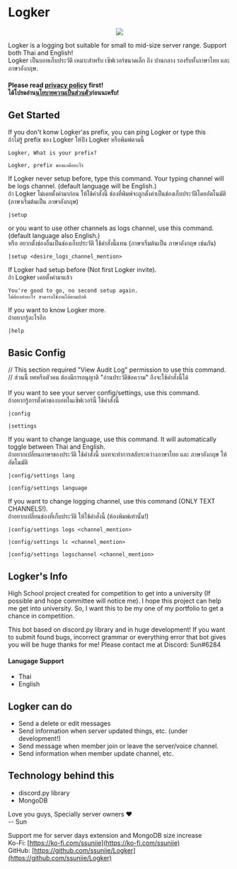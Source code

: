 # Logker
<p align="center">
  <img src="https://user-images.githubusercontent.com/58100334/119252356-f9e69b00-bbd5-11eb-9406-2810090523e8.png">
</p>

Logker is a logging bot suitable for small to mid-size server range. Support both Thai and English!
<br>Logker เป็นบอทเก็บประวัติ เหมาะสำหรับ เซิฟเวอร์ขนาดเล็ก ถึง ปานกลาง รองรับทั้งภาษาไทย และ ภาษาอังกฤษ.
<br>
#### Please read [privacy policy](https://github.com/ssuniie/Logker/blob/main/privacy-policy.md) first!<br>ได้โปรดอ่าน[นโยบายความเป็นส่วนตัว](https://github.com/ssuniie/Logker/blob/main/privacy-policy.md)ก่อนนะครับ!

## Get Started
If you don't konw Logker'as prefix, you can ping Logker or type this
<br> ถ้าไม่รู้ prefix ของ Logker ให้ปิง Logker หรือพิมพ์ตามนี้
```
Logker, What is your prefix?
```
```
Logker, prefix ของแกคืออะไร
```
If Logker never setup before, type this command. Your typing channel will be logs channel. (default language will be English.)
<br>ถ้า Logker ไม่เคยตั้งค่ามาก่อน ให้ใช้คำสั่งนี้ ช่องที่พิมพ์จะถูกตั้งค่าเป็นช่องเก็บประวัติโดยอัตโนมัติ (ภาษาเริ่มต้นเป็น ภาษาอังกฤษ)
```
|setup
```
or you want to use other channels as logs channel, use this command. (default language also English.)
<br>หรือ อยากตั้งช่องอื่นเป็นช่องเก็บประวัติ ใช้คำสั่งนี้แทน (ภาษาเริ่มต้นเป็น ภาษาอังกฤษ เช่นกัน)
```
|setup <desire_logs_channel_mention>
```
If Logker had setup before (Not first Logker invite).
<br>ถ้า Logker เคยตั้งค่ามาแล้ว
```
You're good to go, no second setup again.
ไม่ต้องทำอะไร สามารถใช้งานได้ตามปกติ
```
If you want to know Logker more.
<br>ถ้าอยากรู้อะไรอีก
```
|help
```

## Basic Config
// This section required "View Audit Log" permission to use this command.
<br>// ส่วนนี้ ยศหรือตัวคน ต้องมีการอนุญาติ "อ่านประวัติข้อความ" ถึงจะใช้คำสั่งนี้ได้
<br>
<br>If you want to see your server config/settings, use this command.
<br>ถ้าอยากรู้การตั้งค่าของบอทในเซิฟเวอร์นี้ ใช้คำสั่งนี้
```
|config
```
```
|settings
```
If you want to change language, use this command. It will automatically toggle between Thai and English.
<br>ถ้าอยากเปลี่ยนภาษาของประวัติ ใช้คำสั่งนี้ บอทจะทำการสลับระหว่างภาษาไทย และ ภาษาอังกฤษ ให้อัตโนมัติ
```
|config/settings lang
```
```
|config/settings language
```
If you want to change logging channel, use this command (ONLY TEXT CHANNELS!).
<br>ถ้าอยากเปลี่ยนช่องที่เก็บประวัติ ให้ใช้คำสั่งนี้ (ห้องพิมพ์เท่านั้น!)
```
|config/settings logs <channel_mention>
```
```
|config/settings lc <channel_mention>
```
```
|config/settings logschannel <channel_mention>
```

## Logker's Info
High School project created for competition to get into a university (If possible and hope committee will notice me). I hope this project can help me get into university.
So, I want this to be my one of my portfolio to get a chance in competition.

This bot based on discord.py library and in huge development! If you want to submit found bugs,  incorrect grammar or everything error that bot gives you will be huge thanks for me! Please contact me at Discord: Sun#6284

#### Lanugage Support
- Thai
- English

## Logker can do
- Send a delete or edit messages
- Send information when server updated things, etc. (under development!)
- Send message when member join or leave the server/voice channel.
- Send information when member update channel, etc.

## Technology behind this
- discord.py library
- MongoDB

Love you guys, Specially server owners ❤
<br>-- Sun

Support me for server days extension and MongoDB size increase
<br>Ko-Fi: [https://ko-fi.com/ssuniie](https://ko-fi.com/ssuniie)
<br>GitHub: [https://github.com/ssuniie/Logker](https://github.com/ssuniie/Logker)
